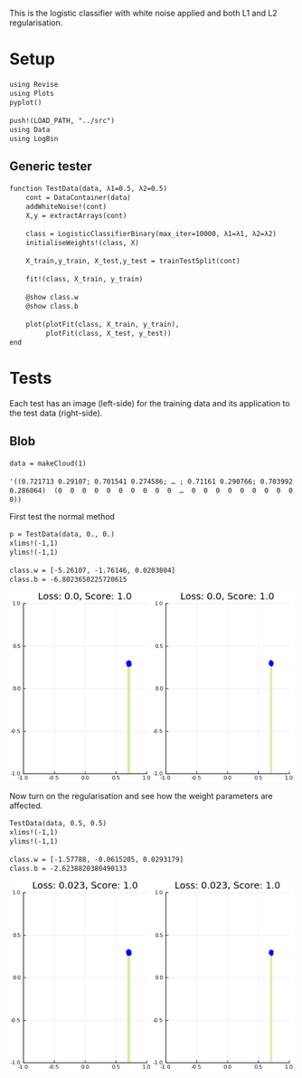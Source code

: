 This is the logistic classifier with white noise applied and both L1 and L2 regularisation.


# Setup

    using Revise
    using Plots
    pyplot()
    
    push!(LOAD_PATH, "../src")
    using Data
    using LogBin


## Generic tester

    function TestData(data, λ1=0.5, λ2=0.5)
        cont = DataContainer(data)
        addWhiteNoise!(cont)
        X,y = extractArrays(cont)
    
        class = LogisticClassifierBinary(max_iter=10000, λ1=λ1, λ2=λ2)
        initialiseWeights!(class, X)
    
        X_train,y_train, X_test,y_test = trainTestSplit(cont)
    
        fit!(class, X_train, y_train)
    
        @show class.w
        @show class.b
    
        plot(plotFit(class, X_train, y_train),
             plotFit(class, X_test, y_test))
    end


# Tests

Each test has an image (left-side) for the training data and its application
to the test data (right-side).


## Blob

    data = makeCloud(1)

    '((0.721713 0.29107; 0.701541 0.274586; … ; 0.71161 0.290766; 0.703992 0.286064)  (0  0  0  0  0  0  0  0  0  0  …  0  0  0  0  0  0  0  0  0  0))

First test the normal method

    p = TestData(data, 0., 0.)
    xlims!(-1,1)
    ylims!(-1,1)

    class.w = [-5.26107, -1.76146, 0.0203804]
    class.b = -6.8023650225720615

![img](images/logclassifier_L1L2_no_reg.png)

Now turn on the regularisation and see how the weight parameters are affected.

    TestData(data, 0.5, 0.5)
    xlims!(-1,1)
    ylims!(-1,1)

    class.w = [-1.57788, -0.0615205, 0.0293179]
    class.b = -2.6238820380490133

![img](images/logclassifier_L1L2_with_reg.png)

